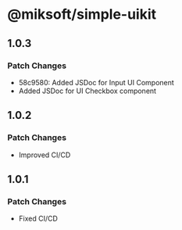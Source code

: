 # @miksoft/simple-uikit

## 1.0.3

### Patch Changes

-   58c9580: Added JSDoc for Input UI Component
-   Added JSDoc for UI Checkbox component

## 1.0.2

### Patch Changes

-   Improved CI/CD

## 1.0.1

### Patch Changes

-   Fixed CI/CD
